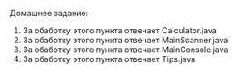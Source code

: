 Домашнее задание:
1. За обаботку этого пункта отвечает Calculator.java
2. За обаботку этого пункта отвечает MainScanner.java
3. За обаботку этого пункта отвечает MainConsole.java
3. За обаботку этого пункта отвечает Tips.java
